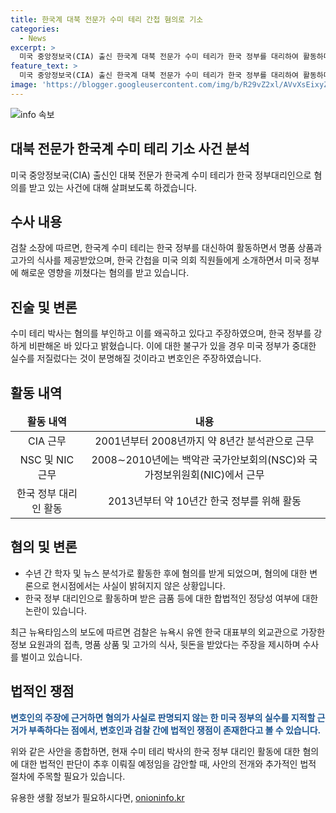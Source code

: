 ```yaml
---
title: 한국계 대북 전문가 수미 테리 간첩 혐의로 기소
categories:
  - News
excerpt: >
  미국 중앙정보국(CIA) 출신 한국계 대북 전문가 수미 테리가 한국 정부를 대리하여 활동하며 고가의 선물과 현금을 받았다는 혐의를 받고 있습니다. 그는 한국 간첩을 미국 의회 직원들에게 소개하고 지원한 것으로 보고 있습니다. 수미 테리는 CIA에서 근무한 경력이 있으며, 한국 정부의 정책을 옹호하고 언론에 출연하는 등 미국과 한국에서 활발하게 활동했습니다. 테리의 변호인은 이러한 주장을 반박하며, 미국 정부의 실수를 드러내겠다고 강조했습니다.
feature_text: >
  미국 중앙정보국(CIA) 출신 한국계 대북 전문가 수미 테리가 한국 정부를 대리하여 활동하며 고가의 선물과 현금을 받았다는 혐의를 받고 있습니다. 그는 한국 간첩을 미국 의회 직원들에게 소개하고 지원한 것으로 보고 있습니다. 수미 테리는 CIA에서 근무한 경력이 있으며, 한국 정부의 정책을 옹호하고 언론에 출연하는 등 미국과 한국에서 활발하게 활동했습니다. 테리의 변호인은 이러한 주장을 반박하며, 미국 정부의 실수를 드러내겠다고 강조했습니다.
image: 'https://blogger.googleusercontent.com/img/b/R29vZ2xl/AVvXsEixyZcFfHzMRdzZMjFBmAUKJYCLCGyLL1o632UiGVXcaFdKo_bkvkuCioo0uUKlGfBVcT3P84aROyZIXSBEx3Aw5nCQ3pTgDom1WDC4m8eifvWiAmWEEVb4x6G_l8C0QH225ldMjyaFvpxGEBGNO37VmDTDMHGhJPq73UglMfDca1-0aw/s1600/blogspot.png'
---
```


<p><img src="https://blogger.googleusercontent.com/img/b/R29vZ2xl/AVvXsEixyZcFfHzMRdzZMjFBmAUKJYCLCGyLL1o632UiGVXcaFdKo_bkvkuCioo0uUKlGfBVcT3P84aROyZIXSBEx3Aw5nCQ3pTgDom1WDC4m8eifvWiAmWEEVb4x6G_l8C0QH225ldMjyaFvpxGEBGNO37VmDTDMHGhJPq73UglMfDca1-0aw/s1600/blogspot.png" alt="info 속보" /></p>

<h2 data-ke-size="size26">대북 전문가 한국계 수미 테리 기소 사건 분석</h2>

<p data-ke-size="size16">미국 중앙정보국(CIA) 출신인 대북 전문가 한국계 수미 테리가 한국 정부대리인으로 혐의를 받고 있는 사건에 대해 살펴보도록 하겠습니다.</p>

<h2 data-ke-size="size24">수사 내용</h2>

<p data-ke-size="size16">검찰 소장에 따르면, 한국계 수미 테리는 한국 정부를 대신하여 활동하면서 명품 상품과 고가의 식사를 제공받았으며, 한국 간첩을 미국 의회 직원들에게 소개하면서 미국 정부에 해로운 영향을 끼쳤다는 혐의를 받고 있습니다.</p>

<h2 data-ke-size="size24">진술 및 변론</h2>

<p data-ke-size="size16">수미 테리 박사는 혐의를 부인하고 이를 왜곡하고 있다고 주장하였으며, 한국 정부를 강하게 비판해온 바 있다고 밝혔습니다. 이에 대한 불구가 있을 경우 미국 정부가 중대한 실수를 저질렀다는 것이 분명해질 것이라고 변호인은 주장하였습니다.</p>

<h2 data-ke-size="size24">활동 내역</h2>

<table>
<thead>
<tr>
<td style="text-align: center; height: 17px;"><b>활동 내역</b></td>
<td style="text-align: center; height: 17px;"><b>내용</b></td>
</tr>
</thead>
<tbody>
<tr>
<td style="text-align: center; height: 17px;">CIA 근무</td>
<td style="text-align: center; height: 17px;">2001년부터 2008년까지 약 8년간 분석관으로 근무</td>
</tr>
<tr>
<td style="text-align: center; height: 17px;">NSC 및 NIC 근무</td>
<td style="text-align: center; height: 17px;">2008∼2010년에는 백악관 국가안보회의(NSC)와 국가정보위원회(NIC)에서 근무</td>
</tr>
<tr>
<td style="text-align: center; height: 17px;">한국 정부 대리인 활동</td>
<td style="text-align: center; height: 17px;">2013년부터 약 10년간 한국 정부를 위해 활동</td>
</tr>
</tbody>
</table>

<h2 data-ke-size="size24">혐의 및 변론</h2>

<ul>
<li>수년 간 학자 및 뉴스 분석가로 활동한 후에 혐의를 받게 되었으며, 혐의에 대한 변론으로 현시점에서는 사실이 밝혀지지 않은 상황입니다.</li>
<li>한국 정부 대리인으로 활동하며 받은 금품 등에 대한 합법적인 정당성 여부에 대한 논란이 있습니다.</li>
</ul>

<p data-ke-size="size16">최근 뉴욕타임스의 보도에 따르면 검찰은 뉴욕시 유엔 한국 대표부의 외교관으로 가장한 정보 요원과의 접촉, 명품 상품 및 고가의 식사, 뒷돈을 받았다는 주장을 제시하며 수사를 벌이고 있습니다.</p>

<h2 data-ke-size="size24">법적인 쟁점</h2>

<p data-ke-size="size16"><b><span style="color: #1a5490;">변호인의 주장에 근거하면 혐의가 사실로 판명되지 않는 한 미국 정부의 실수를 지적할 근거가 부족하다는 점에서, 변호인과 검찰 간에 법적인 쟁점이 존재한다고 볼 수 있습니다.</span></b></p>

<p data-ke-size="size16">위와 같은 사안을 종합하면, 현재 수미 테리 박사의 한국 정부 대리인 활동에 대한 혐의에 대한 법적인 판단이 추후 이뤄질 예정임을 감안할 때, 사안의 전개와 추가적인 법적 절차에 주목할 필요가 있습니다.</p>
유용한 생활 정보가 필요하시다면, <a href="https://onioninfo.kr" rel="dofollow">onioninfo.kr</a>


